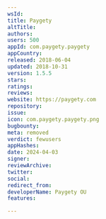 ```yaml
---
wsId: 
title: Paygety
altTitle: 
authors: 
users: 500
appId: com.paygety.paygety
appCountry: 
released: 2018-06-04
updated: 2018-10-31
version: 1.5.5
stars: 
ratings: 
reviews: 
website: https://paygety.com
repository: 
issue: 
icon: com.paygety.paygety.png
bugbounty: 
meta: removed
verdict: fewusers
appHashes: 
date: 2024-04-03
signer: 
reviewArchive: 
twitter: 
social: 
redirect_from: 
developerName: Paygety OU
features: 

---
```


